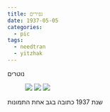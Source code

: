```yaml
---
title: גפירים
date: 1937-05-05
categories:
  - pic
tags:
  - needtran
  - yitzhak
---
```


נוטרים

<figure class="half">
    <a  href="/haskindocs/assets/images/1937-05-05-notrim-1.jpg">
    <img src="/haskindocs/assets/images/1937-05-05-notrim-1.jpg"></a>
    <a  href="/haskindocs/assets/images/1937-05-05-notrim-2.jpg">
    <img src="/haskindocs/assets/images/1937-05-05-notrim-2.jpg"></a>
    <a  href="/haskindocs/assets/images/1937-05-05-notrim-3.jpg">
    <img src="/haskindocs/assets/images/1937-05-05-notrim-3.jpg"></a>
</figure>

שנת 1937 כתובה בגב אחת התמונות

